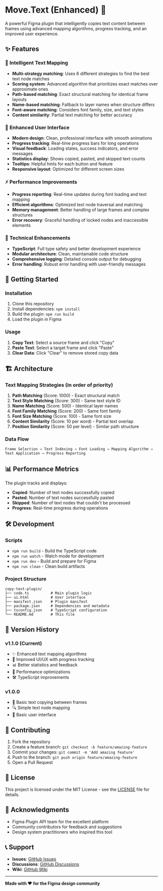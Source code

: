 # Move.Text (Enhanced) 🚀

A powerful Figma plugin that intelligently copies text content between frames using advanced mapping algorithms, progress tracking, and an improved user experience.

## ✨ Features

### 🎯 **Intelligent Text Mapping**
- **Multi-strategy matching**: Uses 6 different strategies to find the best text node matches
- **Scoring system**: Advanced algorithm that prioritizes exact matches over approximate ones
- **Path-based matching**: Exact structural matching for identical frame layouts
- **Name-based matching**: Fallback to layer names when structure differs
- **Font-aware matching**: Considers font family, size, and text styles
- **Content similarity**: Partial text matching for better accuracy

### 🎨 **Enhanced User Interface**
- **Modern design**: Clean, professional interface with smooth animations
- **Progress tracking**: Real-time progress bars for long operations
- **Visual feedback**: Loading states, success indicators, and error messages
- **Statistics display**: Shows copied, pasted, and skipped text counts
- **Tooltips**: Helpful hints for each button and feature
- **Responsive layout**: Optimized for different screen sizes

### ⚡ **Performance Improvements**
- **Progress reporting**: Real-time updates during font loading and text mapping
- **Efficient algorithms**: Optimized text node traversal and matching
- **Memory management**: Better handling of large frames and complex structures
- **Error recovery**: Graceful handling of locked nodes and inaccessible elements

### 🔧 **Technical Enhancements**
- **TypeScript**: Full type safety and better development experience
- **Modular architecture**: Clean, maintainable code structure
- **Comprehensive logging**: Detailed console output for debugging
- **Error handling**: Robust error handling with user-friendly messages

## 🚀 Getting Started

### Installation
1. Clone this repository
2. Install dependencies: `npm install`
3. Build the plugin: `npm run build`
4. Load the plugin in Figma

### Usage
1. **Copy Text**: Select a source frame and click "Copy"
2. **Paste Text**: Select a target frame and click "Paste"
3. **Clear Data**: Click "Clear" to remove stored copy data

## 🏗️ Architecture

### Text Mapping Strategies (in order of priority)
1. **Path Matching** (Score: 1000) - Exact structural match
2. **Text Style Matching** (Score: 300) - Same text style ID
3. **Name Matching** (Score: 500) - Identical layer names
4. **Font Family Matching** (Score: 200) - Same font family
5. **Font Size Matching** (Score: 100) - Same font size
6. **Content Similarity** (Score: 10 per word) - Partial text overlap
7. **Position Similarity** (Score: 50 per level) - Similar path structure

### Data Flow
```
Frame Selection → Text Indexing → Font Loading → Mapping Algorithm → Text Application → Progress Reporting
```

## 📊 Performance Metrics

The plugin tracks and displays:
- **Copied**: Number of text nodes successfully copied
- **Pasted**: Number of text nodes successfully pasted
- **Skipped**: Number of text nodes that couldn't be processed
- **Progress**: Real-time progress during operations

## 🛠️ Development

### Scripts
- `npm run build` - Build the TypeScript code
- `npm run watch` - Watch mode for development
- `npm run dev` - Build and prepare for Figma
- `npm run clean` - Clean build artifacts

### Project Structure
```
copy-text-plugin/
├── code.ts          # Main plugin logic
├── ui.html          # User interface
├── manifest.json    # Plugin manifest
├── package.json     # Dependencies and metadata
├── tsconfig.json    # TypeScript configuration
└── README.md        # This file
```

## 🔄 Version History

### v1.1.0 (Current)
- ✨ Enhanced text mapping algorithms
- 🎨 Improved UI/UX with progress tracking
- 📊 Better statistics and feedback
- 🚀 Performance optimizations
- 🛠️ TypeScript improvements

### v1.0.0
- 🎯 Basic text copying between frames
- 🔍 Simple text node mapping
- 📱 Basic user interface

## 🤝 Contributing

1. Fork the repository
2. Create a feature branch: `git checkout -b feature/amazing-feature`
3. Commit your changes: `git commit -m 'Add amazing feature'`
4. Push to the branch: `git push origin feature/amazing-feature`
5. Open a Pull Request

## 📝 License

This project is licensed under the MIT License - see the [LICENSE](LICENSE) file for details.

## 🙏 Acknowledgments

- Figma Plugin API team for the excellent platform
- Community contributors for feedback and suggestions
- Design system practitioners who inspired this tool

## 📞 Support

- **Issues**: [GitHub Issues](https://github.com/Andrelimadesign/move.text/issues)
- **Discussions**: [GitHub Discussions](https://github.com/Andrelimadesign/move.text/discussions)
- **Wiki**: [GitHub Wiki](https://github.com/Andrelimadesign/move.text/wiki)

---

**Made with ❤️ for the Figma design community**
